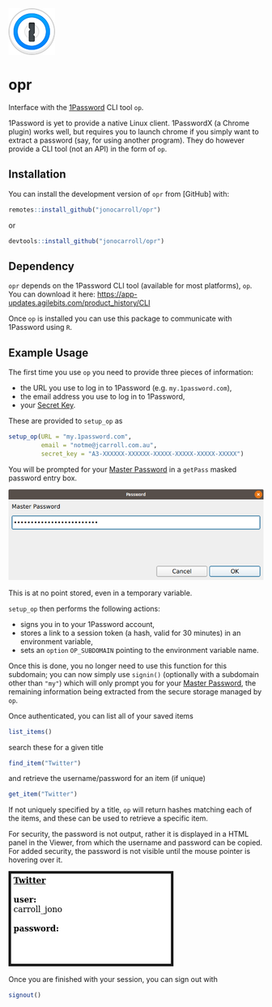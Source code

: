 <img src="https://raw.githubusercontent.com/jonocarroll/opr/master/tools/1password_logo.svg">

# opr

Interface with the [1Password](https://1password.com/) CLI tool `op`.

1Password is yet to provide a native Linux client. 1PasswordX (a Chrome plugin) works well, but requires you to launch 
chrome if you simply want to extract a password (say, for using another program). They do however provide a CLI tool 
(not an API) in the form of `op`.

## Installation

You can install the development version of `opr` from [GitHub] with:

``` r
remotes::install_github("jonocarroll/opr")
```

or

``` r
devtools::install_github("jonocarroll/opr")
```

## Dependency

`opr` depends on the 1Password CLI tool (available for most platforms), `op`. You can download it here: https://app-updates.agilebits.com/product_history/CLI 

Once `op` is installed you can use this package to communicate with 1Password using `R`.

## Example Usage

The first time you use `op` you need to provide three pieces of information:

 - the URL you use to log in to 1Password (e.g. `my.1password.com`),
 - the email address you use to log in to 1Password,
 - your [Secret Key](https://support.1password.com/secret-key/).
 
 These are provided to `setup_op` as
 
 ```r
 setup_op(URL = "my.1password.com",
          email = "notme@jcarroll.com.au",
          secret_key = "A3-XXXXXX-XXXXXX-XXXXX-XXXXX-XXXXX-XXXXX")
 ```

You will be prompted for your [Master Password](https://support.1password.com/forgot-master-password/) 
in a `getPass` masked password entry box. 

<img src="https://raw.githubusercontent.com/jonocarroll/opr/master/tools/getpass.png">

This is at no point stored, even in a temporary variable.

`setup_op` then performs the following actions:

 - signs you in to your 1Password account, 
 - stores a link to a session token (a hash, valid for 30 minutes) in an environment variable,
 - sets an `option` `OP_SUBDOMAIN` pointing to the environment variable name. 

Once this is done, you no longer need to use this function for this subdomain; you can now simply use 
`signin()` (optionally with a subdomain other than `"my"`) which will only prompt you for your [Master Password](https://support.1password.com/forgot-master-password/), the remaining information being extracted from the 
secure storage managed by `op`.

Once authenticated, you can list all of your saved items

```r
list_items()
```

search these for a given title

```r
find_item("Twitter")
```

and retrieve the username/password for an item (if unique)

```r
get_item("Twitter")
```

If not uniquely specified by a title, `op` will return hashes matching each of the items, and these can be used 
to retrieve a specific item.

For security, the password is not output, rather it is displayed in a HTML panel in the Viewer, from which the
username and password can be copied. For added security, the password is not visible until the mouse pointer is 
hovering over it.

<img src="https://raw.githubusercontent.com/jonocarroll/opr/master/tools/password.png" border="5">

Once you are finished with your session, you can sign out with

```r
signout()
```
